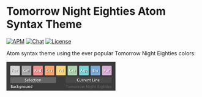 # Tomorrow Night Eighties Atom Syntax Theme

[![APM][apm-img]][apm-url]
[![Chat][chat-img]][chat-url]
[![License][license-img]][license-url]

Atom syntax theme using the ever popular Tomorrow Night Eighties colors:

![](https://github.com/ChrisKempson/Tomorrow-Theme/raw/master/Images/Tomorrow-Night-Eighties-Palette.png)

[apm-img]: https://img.shields.io/apm/v/tomorrow-night-eighties-syntax.svg?style=flat-square
[apm-url]: https://atom.io/themes/tomorrow-night-eighties-syntax
[chat-img]: https://img.shields.io/gitter/room/tomorrow-night-eighties-syntax-theme/Lobby.svg?style=flat-square
[chat-url]: https://gitter.im/tomorrow-night-eighties-syntax-theme/Lobby
[license-img]: https://img.shields.io/apm/l/tomorrow-night-eighties-syntax.svg?style=flat-square
[license-url]: https://github.com/rockymadden/tomorrow-night-eighties-syntax-theme/blob/master/LICENSE
